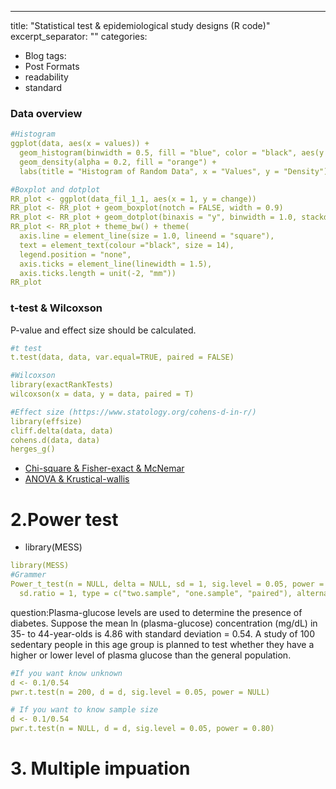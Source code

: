 ---
title: "Statistical test & epidemiological study designs (R code)"
excerpt_separator: "<!--more-->"
categories:
  - Blog
tags:
  - Post Formats
  - readability
  - standard

### Data overview
```yaml
#Histogram
ggplot(data, aes(x = values)) +
  geom_histogram(binwidth = 0.5, fill = "blue", color = "black", aes(y = ..density..)) +
  geom_density(alpha = 0.2, fill = "orange") +
  labs(title = "Histogram of Random Data", x = "Values", y = "Density")

#Boxplot and dotplot
RR_plot <- ggplot(data_fil_1_1, aes(x = 1, y = change))
RR_plot <- RR_plot + geom_boxplot(notch = FALSE, width = 0.9)
RR_plot <- RR_plot + geom_dotplot(binaxis = "y", binwidth = 1.0, stackdir = "center", alpha = 0.5) 
RR_plot <- RR_plot + theme_bw() + theme(
  axis.line = element_line(size = 1.0, lineend = "square"),
  text = element_text(colour ="black", size = 14),
  legend.position = "none",
  axis.ticks = element_line(linewidth = 1.5),
  axis.ticks.length = unit(-2, "mm"))
RR_plot
```

### t-test & Wilcoxson
P-value and effect size should be calculated.
```yaml
#t test 
t.test(data, data, var.equal=TRUE, paired = FALSE)

#Wilcoxson
library(exactRankTests)
wilcoxson(x = data, y = data, paired = T)

#Effect size (https://www.statology.org/cohens-d-in-r/)
library(effsize)
cliff.delta(data, data)
cohens.d(data, data)
herges_g()
```
- [Chi-square & Fisher-exact & McNemar](https://github.com/Hiroki-Ando1998/R/blob/main/Statistical%20tests%20%26%20epidemiological%20study%20design/1_B_Chi_Fisher_Mcneman.R)
- [ANOVA & Krustical-wallis](https://github.com/Hiroki-Ando1998/R/blob/main/Statistical%20tests%20%26%20epidemiological%20study%20design/1_C_ANOVA_Krustical-wallis.R)





# 2.Power test
- library(MESS)

```yaml
library(MESS)
#Grammer
Power_t_test(n = NULL, delta = NULL, sd = 1, sig.level = 0.05, power = NULL, ratio = 1,
  sd.ratio = 1, type = c("two.sample", "one.sample", "paired"), alternative = c("two.sided", "one.sided"),  df.method = c("welch", "classical"), strict = TRUE)
```
question:Plasma-glucose levels are used to determine the presence of diabetes. Suppose the mean ln (plasma-glucose) concentration (mg/dL) in 35- to 44-year-olds is 4.86 with standard deviation = 0.54. A study of 100 sedentary people in this age group is planned to test whether they have a higher or lower level of plasma glucose than the general population.  

```yaml
#If you want know unknown
d <- 0.1/0.54
pwr.t.test(n = 200, d = d, sig.level = 0.05, power = NULL)

# If you want to know sample size
d <- 0.1/0.54
pwr.t.test(n = NULL, d = d, sig.level = 0.05, power = 0.80)
```



# 3. Multiple impuation


```yaml

```



